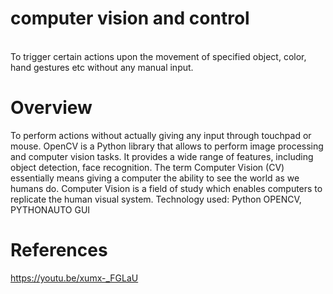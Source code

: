 # computer vision and control
</br>
To trigger certain actions upon the movement of specified object, color, hand gestures etc without any manual input.

# Overview</br>
To perform actions without actually giving any input through touchpad or mouse. OpenCV is a Python library that allows to perform image processing and computer vision tasks. It provides a wide range of features, including object detection, face recognition. The term Computer Vision (CV) essentially means giving a computer the ability to see the world as we humans do. Computer Vision is a field of study which enables computers to replicate the human visual system. Technology used: Python OPENCV, PYTHONAUTO GUI

# References</br>
https://youtu.be/xumx-_FGLaU
